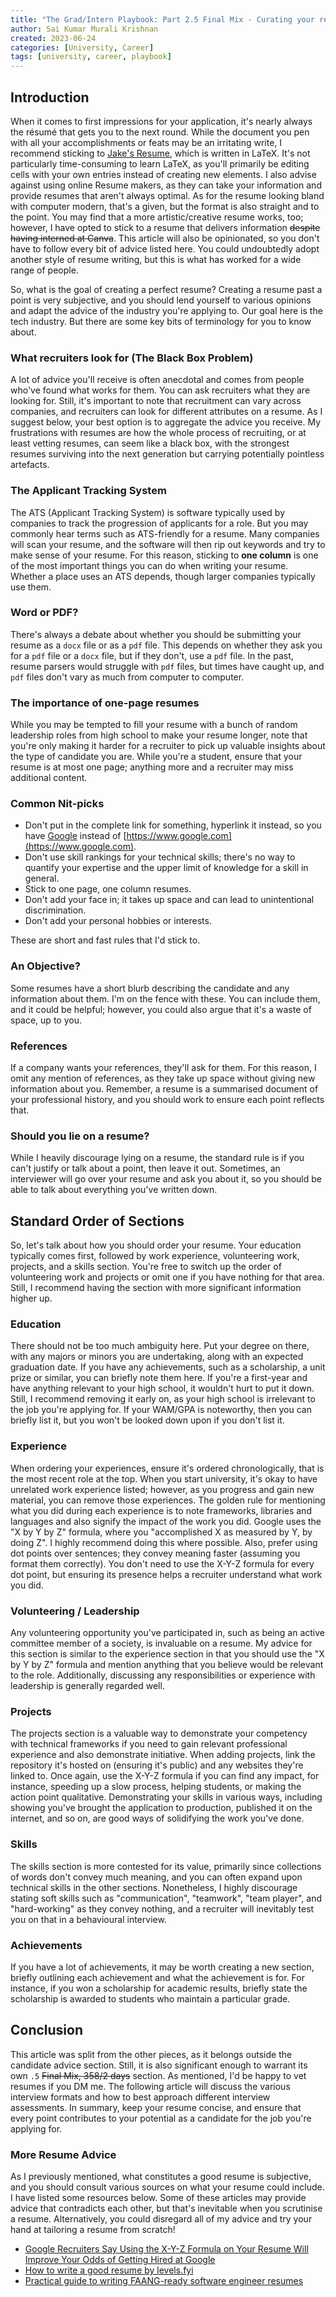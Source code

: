 ```yaml
---
title: "The Grad/Intern Playbook: Part 2.5 Final Mix - Curating your résumé"
author: Sai Kumar Murali Krishnan
created: 2023-06-24
categories: [University, Career]
tags: [university, career, playbook]
---
```



## Introduction

When it comes to first impressions for your application, it's nearly always the résumé that gets you to the next round. While the document you pen with all your accomplishments or feats may be an irritating write, I recommend sticking to [Jake's Resume](https://www.overleaf.com/latex/templates/jakes-resume/syzfjbzwjncs), which is written in LaTeX. It's not particularly time-consuming to learn LaTeX, as you'll primarily be editing cells with your own entries instead of creating new elements. I also advise against using online Resume makers, as they can take your information and provide resumes that aren't always optimal. As for the resume looking bland with computer modern, that's a given, but the format is also straight and to the point. You may find that a more artistic/creative resume works, too; however, I have opted to stick to a resume that delivers information ~~despite having interned at Canva~~. This article will also be opinionated, so you don't have to follow every bit of advice listed here. You could undoubtedly adopt another style of resume writing, but this is what has worked for a wide range of people.

So, what is the goal of creating a perfect resume? Creating a resume past a point is very subjective, and you should lend yourself to various opinions and adapt the advice of the industry you're applying to. Our goal here is the tech industry. But there are some key bits of terminology for you to know about.

### What recruiters look for (The Black Box Problem)

A lot of advice you'll receive is often anecdotal and comes from people who've found what works for them. You can ask recruiters what they are looking for. Still, it's important to note that recruitment can vary across companies, and recruiters can look for different attributes on a resume. As I suggest below, your best option is to aggregate the advice you receive. My frustrations with resumes are how the whole process of recruiting, or at least vetting resumes, can seem like a black box, with the strongest resumes surviving into the next generation but carrying potentially pointless artefacts.

### The Applicant Tracking System
 
The ATS (Applicant Tracking System) is software typically used by companies to track the progression of applicants for a role. But you may commonly hear terms such as ATS-friendly for a resume. Many companies will scan your resume, and the software will then rip out keywords and try to make sense of your resume. For this reason, sticking to **one column** is one of the most important things you can do when writing your resume. Whether a place uses an ATS depends, though larger companies typically use them.

### Word or PDF?

There's always a debate about whether you should be submitting your resume as a `docx` file or as a `pdf` file. This depends on whether they ask you for a `pdf` file or a `docx` file, but if they don't, use a `pdf` file. In the past, resume parsers would struggle with `pdf` files, but times have caught up, and `pdf` files don't vary as much from computer to computer. 

### The importance of one-page resumes

While you may be tempted to fill your resume with a bunch of random leadership roles from high school to make your resume longer, note that you're only making it harder for a recruiter to pick up valuable insights about the type of candidate you are. While you're a student, ensure that your resume is at most one page; anything more and a recruiter may miss additional content. 

### Common Nit-picks

- Don't put in the complete link for something, hyperlink it instead, so you have [Google](https://www.google.com) instead of [https://www.google.com](https://www.google.com).
- Don't use skill rankings for your technical skills; there's no way to quantify your expertise and the upper limit of knowledge for a skill in general.
- Stick to one page, one column resumes.
- Don't add your face in; it takes up space and can lead to unintentional discrimination.
- Don't add your personal hobbies or interests. 

These are short and fast rules that I'd stick to.

### An Objective?

Some resumes have a short blurb describing the candidate and any information about them. I'm on the fence with these. You can include them, and it could be helpful; however, you could also argue that it's a waste of space, up to you.

### References

If a company wants your references, they'll ask for them. For this reason, I omit any mention of references, as they take up space without giving new information about you. Remember, a resume is a summarised document of your professional history, and you should work to ensure each point reflects that.

### Should you lie on a resume?

While I heavily discourage lying on a resume, the standard rule is if you can't justify or talk about a point, then leave it out. Sometimes, an interviewer will go over your resume and ask you about it, so you should be able to talk about everything you've written down.


## Standard Order of Sections

So, let's talk about how you should order your resume. Your education typically comes first, followed by work experience, volunteering work, projects, and a skills section. You're free to switch up the order of volunteering work and projects or omit one if you have nothing for that area. Still, I recommend having the section with more significant information higher up.

### Education

There should not be too much ambiguity here. Put your degree on there, with any majors or minors you are undertaking, along with an expected graduation date. If you have any achievements, such as a scholarship, a unit prize or similar, you can briefly note them here. If you're a first-year and have anything relevant to your high school, it wouldn't hurt to put it down. Still, I recommend removing it early on, as your high school is irrelevant to the job you're applying for. If your WAM/GPA is noteworthy, then you can briefly list it, but you won't be looked down upon if you don't list it.

### Experience 

When ordering your experiences, ensure it's ordered chronologically, that is the most recent role at the top. When you start university, it's okay to have unrelated work experience listed; however, as you progress and gain new material, you can remove those experiences. The golden rule for mentioning what you did during each experience is to note frameworks, libraries and languages and also signify the impact of the work you did. Google uses the "X by Y by Z" formula, where you "accomplished X as measured by Y, by doing Z". I highly recommend doing this where possible. Also, prefer using dot points over sentences; they convey meaning faster (assuming you format them correctly). You don't need to use the X-Y-Z formula for every dot point, but ensuring its presence helps a recruiter understand what work you did.


### Volunteering / Leadership

Any volunteering opportunity you've participated in, such as being an active committee member of a society, is invaluable on a resume. My advice for this section is similar to the experience section in that you should use the "X by Y by Z" formula and mention anything that you believe would be relevant to the role. Additionally, discussing any responsibilities or experience with leadership is generally regarded well.


### Projects

The projects section is a valuable way to demonstrate your competency with technical frameworks if you need to gain relevant professional experience and also demonstrate initiative. When adding projects, link the repository it's hosted on (ensuring it's public) and any websites they're linked to. Once again, use the X-Y-Z formula if you can find any impact, for instance, speeding up a slow process, helping students, or making the action point qualitative. Demonstrating your skills in various ways, including showing you've brought the application to production, published it on the internet, and so on, are good ways of solidifying the work you've done.


### Skills 

The skills section is more contested for its value, primarily since collections of words don't convey much meaning, and you can often expand upon technical skills in the other sections. Nonetheless, I highly discourage stating soft skills such as "communication", "teamwork", "team player", and "hard-working" as they convey nothing, and a recruiter will inevitably test you on that in a behavioural interview.

### Achievements

If you have a lot of achievements, it may be worth creating a new section, briefly outlining each achievement and what the achievement is for. For instance, if you won a scholarship for academic results, briefly state the scholarship is awarded to students who maintain a particular grade. 

## Conclusion

This article was split from the other pieces, as it belongs outside the candidate advice section. Still, it is also significant enough to warrant its own `.5` ~~Final Mix, 358/2 days~~ section. As mentioned, I'd be happy to vet resumes if you DM me. The following article will discuss the various interview formats and how to best approach different interview assessments. In summary, keep your resume concise, and ensure that every point contributes to your potential as a candidate for the job you're applying for.

### More Resume Advice

As I previously mentioned, what constitutes a good resume is subjective, and you should consult various sources on what your resume could include. I have listed some resources below. Some of these articles may provide advice that contradicts each other, but that's inevitable when you scrutinise a resume. Alternatively, you could disregard all of my advice and try your hand at tailoring a resume from scratch!

- [Google Recruiters Say Using the X-Y-Z Formula on Your Resume Will Improve Your Odds of Getting Hired at Google](https://www.inc-aus.com/bill-murphy-jr/google-recruiters-say-these-5-resume-tips-including-x-y-z-formula-will-improve-your-odds-of-getting-hired-at-google.html)
- [How to write a good resume by levels.fyi](https://www.levels.fyi/blog/how-to-write-a-good-resume.html)
- [Practical guide to writing FAANG-ready software engineer resumes](https://www.techinterviewhandbook.org/resume/)